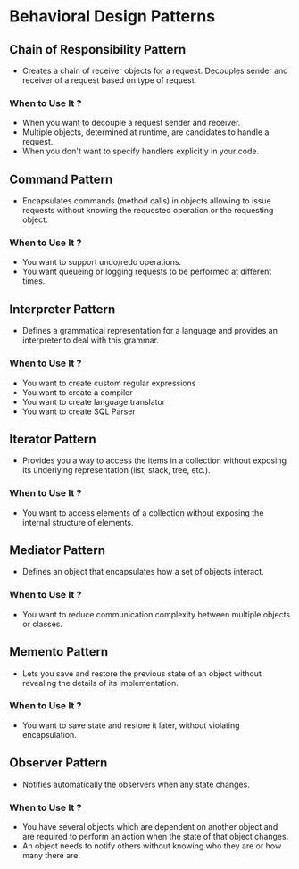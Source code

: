 # Behavioral Design Patterns

## Chain of Responsibility Pattern

-  Creates a chain of receiver objects for a request. Decouples sender and receiver of a request based on type of request.

<h3> When to Use It ? </h3>

- When you want to decouple a request sender and receiver.
- Multiple objects, determined at runtime, are candidates to handle a request.
- When you don't want to specify handlers explicitly in your code.


## Command Pattern

- Encapsulates commands (method calls) in objects allowing to issue requests without knowing the requested operation or the requesting object.

<h3> When to Use It ? </h3>

- You want to support undo/redo operations.
- You want queueing or logging requests to be performed at different times.


## Interpreter Pattern

- Defines a grammatical representation for a language and provides an interpreter to deal with this grammar.

<h3> When to Use It ? </h3>

- You want to create custom regular expressions
- You want to create a compiler
- You want to create language translator
- You want to create SQL Parser


## Iterator Pattern

- Provides you a way to access the items in a collection without exposing its underlying representation (list, stack, tree, etc.).

<h3> When to Use It ? </h3>

- You want to access elements of a collection without exposing the internal structure of elements.


## Mediator Pattern

- Defines an object that encapsulates how a set of objects interact.

<h3> When to Use It ? </h3>

- You want to reduce communication complexity between multiple objects or classes.


## Memento Pattern

-  Lets you save and restore the previous state of an object without revealing the details of its implementation.

<h3> When to Use It ? </h3>

- You want to save state and restore it later, without violating encapsulation. 

## Observer Pattern

-  Notifies automatically the observers when any state changes.

<h3> When to Use It ? </h3>

- You have several objects which are dependent on another object and are required to perform an action when the state of that object changes.
- An object needs to notify others without knowing who they are or how many there are.